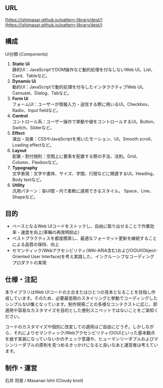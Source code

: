 ## URL
[https://ishimasar.github.io/pattern-library/dest/](https://ishimasar.github.io/pattern-library/dest/)

## 構成

UI分類 (Components)
 1. **Static Ui**  
   静的UI：JavaScriptでDOM操作など動的処理を付与しないWeb UI。List、Card、Tableなど。
 2. **Dynamic Ui**  
   動的UI：JavaScriptで動的処理を付与したインタラクティブWeb UI。Carousel、Dialog、Tabなど。
 3. **Form Ui**  
   フォームUI：ユーザーが情報入力・送信する際に用いるUI。Checkbox、Radio、Input fieldなど。
 4. **Control**  
   コントロール系：ユーザー操作で挙動や値をコントロールするUI。Button、Switch、Sliderなど。
 5. **Effect**  
   演出・効果：CSSやJavaScriptを用いたモーション、UI。Smooth scroll、Loading effectなど。
 6. **Layout**  
   配置・割付規則：空間上に要素を配置する際の手法、法則。Grid、Column、Flexboxなど。
 7. **Typography**  
   文字表現：文字や書体、サイズ、字間、行間などに関連するUI。Heading、Body textなど。
 8. **Utility**  
   汎用パターン：各UI間・内で柔軟に適用できるスタイル。 Space、Line、Shapeなど。

## 目的

- ベースとなるWeb UIコードをストックし、自由に取り出せることで作業効率・速度を向上(車輪の再発明抑止)
- ベストプラクティスを都度模索し、最適なフォーマット更新を継続することによる品質の保持、向上
- セマンティック/Webアクセシビリティ(WAI-ARIA含む)およびOOUI(Object-Oriented User Interface)を考え実践した、インクルーシブなコーディングプロダクトの実現

## 仕様・注記

本ライブラリはWeb UIコードの土台またはひとつの見本となることを目指し作成しています。そのため、必要最低限のスタイリングと挙動でコーディングしたシンプルなUI集となっています。制作現場ごとの多様なコンテクストに応じ、即適用や容易なカスタマイズを目的とした便利スニペットではないことをご承知ください。

コードのカスタマイズや個別に改変しての適用はご自由にどうぞ。しかしながら、それによりセマンティック/Webアクセシビリティ/OOUIといった基本観点を崩す実装になっていないかのチェック意識や、ヒューマンリーダブルおよびマシンリーダブルの原則を見つめるきっかけになると良いなあと運営者は考えています。

## 制作・運営

石井 将直 / Masanao Ishii (Cloudy knot)
